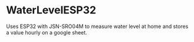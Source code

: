# WaterLevelESP32
Uses ESP32 with JSN-SRO04M to measure water level at home and stores a value hourly on a google sheet.

